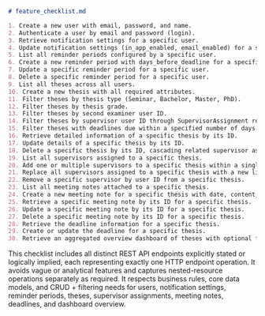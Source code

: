 ```markdown
# feature_checklist.md

1. Create a new user with email, password, and name.  
2. Authenticate a user by email and password (login).  
3. Retrieve notification settings for a specific user.  
4. Update notification settings (in_app_enabled, email_enabled) for a specific user.  
5. List all reminder periods configured by a specific user.  
6. Create a new reminder period with days_before_deadline for a specific user.  
7. Update a specific reminder period for a specific user.  
8. Delete a specific reminder period for a specific user.  
9. List all theses across all users.  
10. Create a new thesis with all required attributes.  
11. Filter theses by thesis type (Seminar, Bachelor, Master, PhD).  
12. Filter theses by thesis grade.  
13. Filter theses by second examiner user ID.  
14. Filter theses by supervisor user ID through SupervisorAssignment relationship.  
15. Filter theses with deadlines due within a specified number of days.  
16. Retrieve detailed information of a specific thesis by its ID.  
17. Update details of a specific thesis by its ID.  
18. Delete a specific thesis by its ID, cascading related supervisor assignments, meeting notes, and deadline.  
19. List all supervisors assigned to a specific thesis.  
20. Add one or multiple supervisors to a specific thesis within a single request.  
21. Replace all supervisors assigned to a specific thesis with a new list of supervisor assignments.  
22. Remove a specific supervisor by user ID from a specific thesis.  
23. List all meeting notes attached to a specific thesis.  
24. Create a new meeting note for a specific thesis with date, content, and optional author_id.  
25. Retrieve a specific meeting note by its ID for a specific thesis.  
26. Update a specific meeting note by its ID for a specific thesis.  
27. Delete a specific meeting note by its ID for a specific thesis.  
28. Retrieve the deadline information for a specific thesis.  
29. Create or update the deadline for a specific thesis.  
30. Retrieve an aggregated overview dashboard of theses with optional filtering and sorting.

```
This checklist includes all distinct REST API endpoints explicitly stated or logically implied, each representing exactly one HTTP endpoint operation. It avoids vague or analytical features and captures nested-resource operations separately as required. It respects business rules, core data models, and CRUD + filtering needs for users, notification settings, reminder periods, theses, supervisor assignments, meeting notes, deadlines, and dashboard overview.